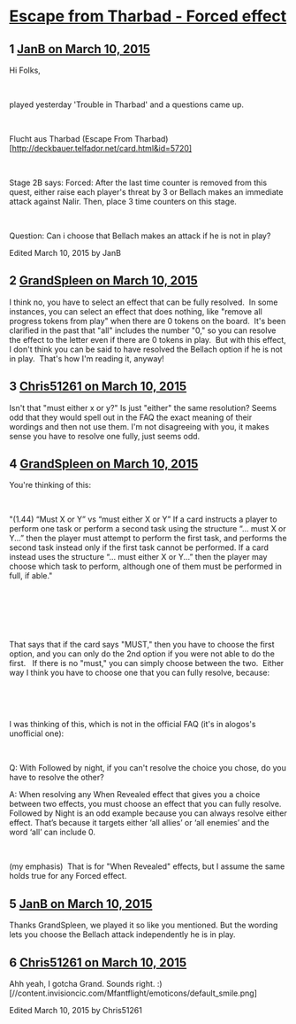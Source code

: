 # [Escape from Tharbad - Forced effect](https://community.fantasyflightgames.com/topic/137375-escape-from-tharbad-forced-effect/)

## 1 [JanB on March 10, 2015](https://community.fantasyflightgames.com/topic/137375-escape-from-tharbad-forced-effect/?do=findComment&comment=1483744)

Hi Folks,

 

played yesterday 'Trouble in Tharbad' and a questions came up.

 

Flucht aus Tharbad (Escape From Tharbad) [http://deckbauer.telfador.net/card.html&id=5720]

 

Stage 2B says: Forced: After the last time counter is removed from this quest, either raise each player's threat by 3 or Bellach makes an immediate attack against Nalir. Then, place 3 time counters on this stage.

 

Question: Can i choose that Bellach makes an attack if he is not in play?

Edited March 10, 2015 by JanB

## 2 [GrandSpleen on March 10, 2015](https://community.fantasyflightgames.com/topic/137375-escape-from-tharbad-forced-effect/?do=findComment&comment=1483915)

I think no, you have to select an effect that can be fully resolved.  In some instances, you can select an effect that does nothing, like "remove all progress tokens from play" when there are 0 tokens on the board.  It's been clarified in the past that "all" includes the number "0," so you can resolve the effect to the letter even if there are 0 tokens in play.  But with this effect, I don't think you can be said to have resolved the Bellach option if he is not in play.  That's how I'm reading it, anyway!

## 3 [Chris51261 on March 10, 2015](https://community.fantasyflightgames.com/topic/137375-escape-from-tharbad-forced-effect/?do=findComment&comment=1483940)

Isn't that "must either x or y?" Is just "either" the same resolution? Seems odd that they would spell out in the FAQ the exact meaning of their wordings and then not use them. I'm not disagreeing with you, it makes sense you have to resolve one fully, just seems odd.

## 4 [GrandSpleen on March 10, 2015](https://community.fantasyflightgames.com/topic/137375-escape-from-tharbad-forced-effect/?do=findComment&comment=1483949)

You're thinking of this:

 

"(1.44) “Must X or Y” vs “must either X or Y” If a card instructs a player to perform one task or perform a second task using the structure “... must X or Y...” then the player must attempt to perform the first task, and performs the second task instead only if the first task cannot be performed. If a card instead uses the structure “... must either X or Y...” then the player may choose which task to perform, although one of them must be performed in full, if able."

 

 

 

That says that if the card says "MUST," then you have to choose the first option, and you can only do the 2nd option if you were not able to do the first.   If there is no "must," you can simply choose between the two.  Either way I think you have to choose one that you can fully resolve, because:

 

 

I was thinking of this, which is not in the official FAQ (it's in alogos's unofficial one):

 

Q: With Followed by night, if you can't resolve the choice you chose, do you have to resolve the other?

A: When resolving any When Revealed effect that gives you a choice between two effects, you must choose an effect that you can fully resolve. Followed by Night is an odd example because you can always resolve either effect. That’s because it targets either ‘all allies’ or ‘all enemies’ and the word ‘all’ can include 0.

 

(my emphasis)  That is for "When Revealed" effects, but I assume the same holds true for any Forced effect.

## 5 [JanB on March 10, 2015](https://community.fantasyflightgames.com/topic/137375-escape-from-tharbad-forced-effect/?do=findComment&comment=1483958)

Thanks GrandSpleen, we played it so like you mentioned. But the wording lets you choose the Bellach attack independently he is in play.

## 6 [Chris51261 on March 10, 2015](https://community.fantasyflightgames.com/topic/137375-escape-from-tharbad-forced-effect/?do=findComment&comment=1483991)

Ahh yeah, I gotcha Grand. Sounds right. :) [//content.invisioncic.com/Mfantflight/emoticons/default_smile.png]

Edited March 10, 2015 by Chris51261


